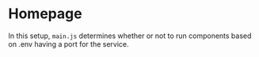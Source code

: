 # Homepage

In this setup, `main.js` determines whether or not to run components based on .env having a port for the service.